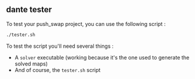 ## dante tester

To test your push_swap project, you can use the following script :

```bash
./tester.sh
```

To test the script you'll need several things :
- A `solver` executable (working because it's the one used to generate the solved maps)
- And of course, the `tester.sh` script
